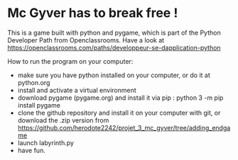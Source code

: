 # Mc Gyver has to break free !

This is a game built with python and pygame, which is part of the Python Developer Path from Openclassrooms. Have a look at https://openclassrooms.com/paths/developpeur-se-dapplication-python

How to run the program on your computer:
- make sure you have python installed on your computer, or do it at python.org
- install and activate a virtual environment
- download pygame (pygame.org) and install it via pip : python 3 -m pip install pygame
- clone the github repository and install it on your computer with git, or download the .zip version from https://github.com/herodote2242/projet_3_mc_gyver/tree/adding_endgame
- launch labyrinth.py
- have fun.